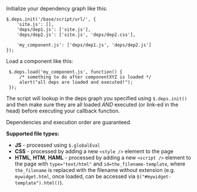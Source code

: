 Initialize your dependency graph like this:

    $.deps.init('/base/script/url/', {
        'site.js': [],
        'deps/dep1.js': ['site.js'],
        'deps/dep2.js': ['site.js', 'deps/dep2.css'],
		
        'my_component.js': ['deps/dep1.js', 'deps/dep2.js']
    });
    
 Load a component like this:
 
     $.deps.load('my_component.js', function() {
         /* something to do after componentXYZ is loaded */
         alert("all deps are loaded and executed!");
     });
     
The script will lookup in the deps graph you specified using `$.deps.init()` and then make sure they are all loaded *AND* executed (or link-ed in the head) before executing your callback function.

Dependencies and execution order are guaranteed.

**Supported file types:**

* **JS** - processed using `$.globalEval`
* **CSS** - processed by adding a new `<style />` element to the page
* **HTML**, **HTM**, **HAML** - processed by adding a new `<script />` element to the page with `type="text/html"` and `id=the_filename-template`, where `the_filename` is replaced with the filename without extension (e.g. `mywidget.html`, once loaded, can be accessed via `$("#mywidget-template").html()`).